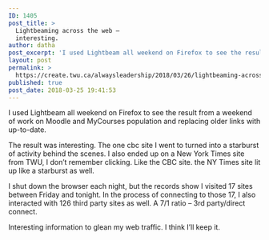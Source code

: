 ```yaml
---
ID: 1405
post_title: >
  Lightbeaming across the web –
  interesting.
author: datha
post_excerpt: 'I used Lightbeam all weekend on Firefox to see the result from a weekend of work on Moodle and MyCourses population and replacing older links with up-to-date. The result was interesting. The one cbc site I went to turned into a starburst of activity behind the scenes. I also ended up on a New York &hellip; <p><a href="https://create.twu.ca/alwaysleadership/2018/03/26/lightbeaming-across-the-web-interesting/">Continue reading<span> "Lightbeaming across the web &ndash; interesting."</span></a></p>'
layout: post
permalink: >
  https://create.twu.ca/alwaysleadership/2018/03/26/lightbeaming-across-the-web-interesting/
published: true
post_date: 2018-03-25 19:41:53
---
```

<p>I used Lightbeam all weekend on Firefox to see the result from a weekend of work on Moodle and MyCourses population and replacing older links with up-to-date.</p>
<p>The result was interesting. The one cbc site I went to turned into a starburst of activity behind the scenes. I also ended up on a New York Times site from TWU, I don&#8217;t remember clicking. Like the CBC site. the NY Times site lit up like a starburst as well.</p>
<p>I shut down the browser each night, but the records show I visited 17 sites between Friday and tonight. In the process of connecting to those 17, I also interacted with 126 third party sites as well. A 7/1 ratio &#8211; 3rd party/direct connect.</p>
<p>Interesting information to glean my web traffic. I think I&#8217;ll keep it.</p>
<p>&nbsp;</p>